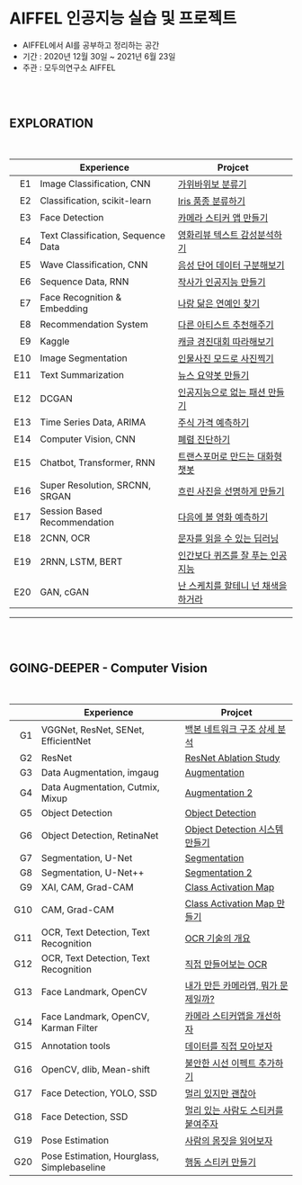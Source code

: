 # AIFFEL 인공지능 실습 및 프로젝트
- AIFFEL에서 AI를 공부하고 정리하는 공간
- 기간 : 2020년 12월 30일 ~ 2021년 6월 23일
- 주관 : 모두의연구소 AIFFEL

<br/>
<br/>

## EXPLORATION

<br/>


|    |           Experience              |         Projcet                               |
|---:|-----------------------------------|-----------------------------------------------|
|E1  |Image Classification, CNN          |[가위바위보 분류기](./exploration_01)              |
|E2  |Classification, scikit-learn       |[Iris 품종 분류하기](./exploration_02)            |
|E3  |Face Detection                     |[카메라 스티커 앱 만들기](./exploration_03)         |
|E4  |Text Classification, Sequence Data |[영화리뷰 텍스트 감성분석하기](./exploration_04)      |
|E5  |Wave Classification, CNN           |[음성 단어 데이터 구분해보기](./exploration_05)       |
|E6  |Sequence Data, RNN                 |[작사가 인공지능 만들기](./exploration_06)           |
|E7  |Face Recognition & Embedding       |[나랑 닮은 연예인 찾기](./exploration_07)           |
|E8  |Recommendation System              |[다른 아티스트 추천해주기](./exploration_08)         |
|E9  |Kaggle                             |[캐글 경진대회 따라해보기](./exploration_09)         |
|E10 |Image Segmentation                 |[인물사진 모드로 사진찍기](./exploration_10)         |
|E11 |Text Summarization                 |[뉴스 요약봇 만들기](./exploration_11)              |
|E12 |DCGAN                              |[인공지능으로 없는 패션 만들기](./exploration_12)      |
|E13 |Time Series Data, ARIMA            |[주식 가격 예측하기](./exploration_13)              |
|E14 |Computer Vision, CNN               |[폐렴 진단하기](./exploration_14)                  |  
|E15 |Chatbot, Transformer, RNN          |[트랜스포머로 만드는 대화형 챗봇](./exploration_15)    |
|E16 |Super Resolution, SRCNN, SRGAN     |[흐린 사진을 선명하게 만들기](./exploration_16)       |
|E17 |Session  Based Recommendation      |[다음에 볼 영화 예측하기](./exploration_17)          |
|E18 |2CNN, OCR                          |[문자를 읽을 수 있는 딥러닝](./exploration_18)        |
|E19 |2RNN, LSTM, BERT                   |[인간보다 퀴즈를 잘 푸는 인공지능](./exploration_19)   |
|E20 |GAN, cGAN                          |[난 스케치를 할테니 넌 채색을 하거라](./exploration_20) |
---

<br/>
<br/>

## GOING-DEEPER - Computer Vision
<br/>

|    |               Experience                 |         Projcet                               |
|---:|------------------------------------------|-----------------------------------------------|
|G1  |VGGNet, ResNet, SENet, EfficientNet       |[백본 네트워크 구조 상세 분석](.going_deeper_01)      |
|G2  |ResNet                                    |[ResNet Ablation Study](./going_deeper_02)     |
|G3  |Data Augmentation, imgaug                 |[Augmentation](./going_deeper_03)              |
|G4  |Data Augmentation, Cutmix, Mixup          |[Augmentation 2](./going_deeper_04)            |
|G5  |Object Detection                          |[Object Detection](./going_deeper_05)          |
|G6  |Object Detection, RetinaNet               |[Object Detection 시스템 만들기](./going_deeper_06)|
|G7  |Segmentation, U-Net                       |[Segmentation](./going_deeper_07)              |
|G8  |Segmentation, U-Net++                     |[Segmentation 2](./going_deeper_08)            |
|G9  |XAI, CAM, Grad-CAM                        |[Class Activation Map](./going_deeper_09)      |
|G10 |CAM, Grad-CAM                             |[Class Activation Map 만들기](./going_deeper_10) |
|G11 |OCR, Text Detection, Text Recognition     |[OCR 기술의 개요](./going_deeper_11)              |
|G12 |OCR, Text Detection, Text Recognition     |[직접 만들어보는 OCR](./going_deeper_12)           |
|G13 |Face Landmark, OpenCV                     |[내가 만든 카메라앱, 뭐가 문제일까?](./going_deeper_13)|
|G14 |Face Landmark, OpenCV, Karman Filter      |[카메라 스티커앱을 개선하자](./going_deeper_14)       |  
|G15 |Annotation tools                          |[데이터를 직접 모아보자](./going_deeper_15)          |
|G16 |OpenCV, dlib, Mean-shift                  |[불안한 시선 이펙트 추가하기](./going_deeper_16)      |
|G17 |Face Detection, YOLO, SSD                 |[멀리 있지만 괜찮아](./going_deeper_17)             |
|G18 |Face Detection, SSD                       |[멀리 있는 사람도 스티커를 붙여주자](./going_deeper_18) |
|G19 |Pose Estimation                           |[사람의 몸짓을 읽어보자](./going_deeper_19)          |
|G20 |Pose Estimation, Hourglass, Simplebaseline|[행동 스티커 만들기](./going_deeper_20)             |